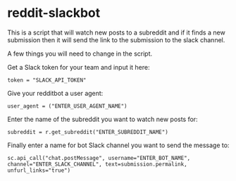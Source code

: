 # reddit-slackbot

This is a script that will watch new posts to a subreddit and if it finds a new submission then it will send the link to the submission to the slack channel.

A few things you will need to change in the script.

Get a Slack token for your team and input it here:

`token = "SLACK_API_TOKEN"`

Give your redditbot a user agent:

`user_agent = ("ENTER_USER_AGENT_NAME")`

Enter the name of the subreddit you want to watch new posts for:

`subreddit = r.get_subreddit("ENTER_SUBREDDIT_NAME")`

Finally enter a name for bot Slack channel you want to send the message to:

`sc.api_call("chat.postMessage", username="ENTER_BOT_NAME", channel="ENTER_SLACK_CHANNEL", text=submission.permalink, unfurl_links="true")`

